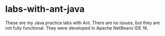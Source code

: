 # labs-with-ant-java

These are my Java practice labs with Ant. There are no issues, but they are not fully functional. They were developed in Apache NetBeans IDE 16.
